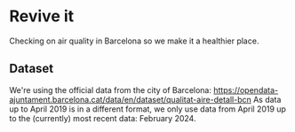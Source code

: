 # Revive it
Checking on air quality in Barcelona so we make it a healthier place.

## Dataset
We're using the official data from the city of Barcelona: https://opendata-ajuntament.barcelona.cat/data/en/dataset/qualitat-aire-detall-bcn
As data up to April 2019 is in a different format, we only use data from April 2019 up to the (currently) most recent data: February 2024.
